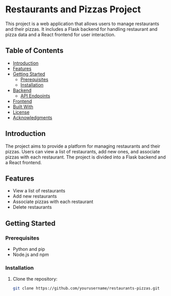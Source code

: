 # Restaurants and Pizzas Project

This project is a web application that allows users to manage restaurants and their pizzas. It includes a Flask backend for handling restaurant and pizza data and a React frontend for user interaction.

## Table of Contents

- [Introduction](#introduction)
- [Features](#features)
- [Getting Started](#getting-started)
  - [Prerequisites](#prerequisites)
  - [Installation](#installation)
- [Backend](#backend)
  - [API Endpoints](#api-endpoints)
- [Frontend](#frontend)
- [Built With](#built-with)
- [License](#license)
- [Acknowledgments](#acknowledgments)

## Introduction

The project aims to provide a platform for managing restaurants and their pizzas. Users can view a list of restaurants, add new ones, and associate pizzas with each restaurant. The project is divided into a Flask backend and a React frontend.

## Features

- View a list of restaurants
- Add new restaurants
- Associate pizzas with each restaurant
- Delete restaurants

## Getting Started

### Prerequisites

- Python and pip
- Node.js and npm

### Installation

1. Clone the repository:

   ```bash
   git clone https://github.com/yourusername/restaurants-pizzas.git
